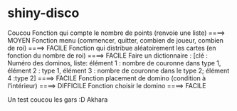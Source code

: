 # shiny-disco
Coucou
Fonction qui compte le nombre de points (renvoie une liste)   ====> MOYEN
Fonction menu (commencer, quitter, combien de joueur, combien de roi)    ====> FACILE
Fonction qui distribue aléatoirement les cartes (en fonction du nombre de roi)  ====> FACILE
Faire un dictionnaire : [clé : Numéro des dominos, liste: élément 1 : nombre de couronne dans type 1, élément 2 : type 1, élément 3 : nombre de couronne dans le type 2; élément 4 :type 2]  ====> FACILE
Fonction placement de domino (condition à l'intérieur)   ====> DIFFICILE
Fonction choisir le domino ====> FACILE

Un test coucou les gars :D Akhara 
